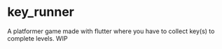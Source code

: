 # key_runner

A platformer game made with flutter where you have to collect key(s) to complete levels.
WIP

